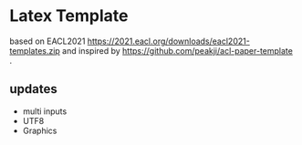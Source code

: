 # Latex Template

based on EACL2021 https://2021.eacl.org/downloads/eacl2021-templates.zip  and inspired by https://github.com/peakji/acl-paper-template .

## updates

* multi inputs
* UTF8
* Graphics
